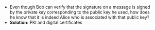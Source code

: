 - Even though Bob can verify that the signature on a message is signed by the private key corresponding to the public key he used, how does he know that it is indeed Alice who is associated with that public key?
- **Solution:** PKI and digital certificates